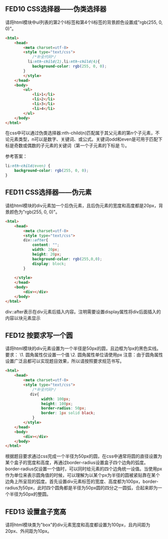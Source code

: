 ## **FED10** **CSS选择器——伪类选择器**

请将html模块中ul列表的第2个li标签和第4个li标签的背景颜色设置成"rgb(255, 0, 0)"。

```html
<html>
    <head>
        <meta charset=utf-8>
        <style type="text/css">
            /*补全代码*/
          li:nth-child(2),li:nth-child(4){
			background-color: rgb(255, 0, 0);
		}
        </style>
    </head>
    <body>
        <ul>
            <li>1</li>
            <li>2</li>
            <li>3</li>
            <li>4</li>
        </ul>
    </body>
</html>
```

在css中可以通过伪类选择器:nth-child(n)匹配属于其父元素的第n个子元素，不论元素类型，n可以是数字、关键词、或公式。关键词odd和even是可用于匹配下标是奇数或偶数的子元素的关键词（第一个子元素的下标是 1）。

参考答案：

```css
li:nth-child(even) {
	background-color: rgb(255, 0, 0);
}
```

## **FED11** **CSS选择器——伪元素**

请给html模块的div元素加一个后伪元素，且后伪元素的宽度和高度都是20px，背景颜色为"rgb(255, 0, 0)"。

```html
<html>
    <head>
        <meta charset=utf-8>
        <style type="text/css">
		div::after{
            content: "";
			width: 20px;
			height: 20px;
			background-color: rgb(255,0,0);
            display: block;
		}
		
	</style>
    </head>
    <body>
        <div></div>
    </body>
</html>
```

div::after表示在div元素后插入内容。注明需要设置display属性将div后面插入的内容以块元素显示

## **FED12** **按要求写一个圆**

请将html模块的div元素设置为一个半径是50px的圆，且边框为1px的黑色实线。
要求：
\1. 圆角属性仅设置一个值
\2. 圆角属性单位请使用px
注意：由于圆角属性设置广泛且都可以实现题目效果，所以请按照要求规范书写。

```html
<html>
    <head>
        <meta charset=utf-8>
        <style type="text/css">
            /*补全代码*/
           div{
				width: 100px;
				height: 100px;
				border-radius: 50px;
				border: 1px solid black;
			}
        </style>
    </head>
    <body>
        <div></div>
    </body>
</html>
```

根据题目要求通过css完成一个半径为50px的圆，在css中通常将圆的直径设置为某个盒子的宽度和高度，再通过border-radius设置盒子四个边角的弧度。border-radius仅设置一个值时，可以同时给元素的四个边角统一设值。当使用px作为单位来表示圆角值的时候，可以理解为以某个px为半径的圆被紧贴靠在某个边角上所呈现的弧度。首先设置div元素标签的宽度、高度都为100px，border-radius为50px，此时四个圆角都是半径为50px圆的四分之一圆弧，合起来即为一个半径为50px的整圆。

## **FED13** **设置盒子宽高**

请将html模块类为"box"的div元素宽度和高度都设置为100px，且内间距为20px、外间距为10px。
